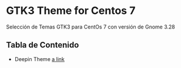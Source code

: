 # GTK3 Theme for Centos 7

Selección de Temas GTK3 para CentOs 7 con versión de Gnome 3.28

## Tabla de Contenido
- Deepin Theme [a link](DeepinTheme)
